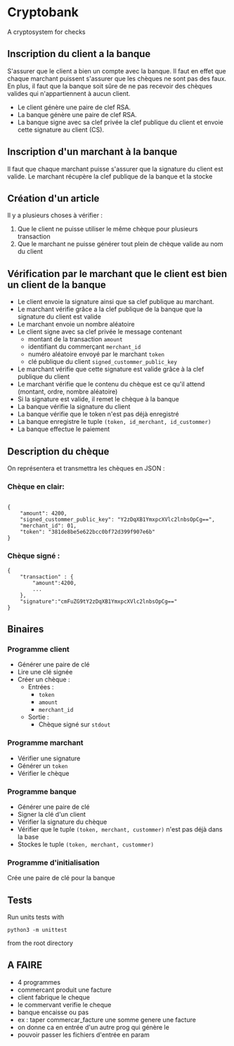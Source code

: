 # Cryptobank

A cryptosystem for checks

## Inscription du client a la banque

S'assurer que le client a bien un compte avec la banque. Il faut en effet que chaque marchant puissent s'assurer que les chèques ne sont pas des faux.
En plus, il faut que la banque soit sûre de ne pas recevoir des chèques valides qui n'appartiennent à aucun client.

 + Le client génère une paire de clef RSA.
 + La banque génère une paire de clef RSA.
 + La banque signe avec sa clef privée la clef publique du client et envoie cette signature au client (CS).

## Inscription d'un marchant à la banque

Il faut que chaque marchant puisse s'assurer que la signature du client est valide.
Le marchant récupère la clef publique de la banque et la stocke

## Création d'un article

Il y a plusieurs choses à vérifier :

  1. Que le client ne puisse utiliser le même chèque pour plusieurs transaction
  2. Que le marchant ne puisse générer tout plein de chèque valide au nom du client

## Vérification par le marchant que le client est bien un client de la banque

  + Le client envoie la signature ainsi que sa clef publique au marchant.
  + Le marchant vérifie grâce a la clef publique de la banque que la signature du client est valide
  + Le marchant envoie un nombre aléatoire
  + Le client signe avec sa clef privée le message contenant
    - montant de la transaction ``amount``
    - identifiant du commerçant ``merchant_id``
    - numéro aléatoire envoyé par le marchant ``token``
    - clé publique du client ``signed_custommer_public_key``
  + Le marchant vérifie que cette signature est valide grâce à la clef publique du client
  + Le marchant vérifie que le contenu du chèque est ce qu'il attend (montant, ordre, nombre aléatoire)
  + Si la signature est valide, il remet le chèque à la banque
  + La banque vérifie la signature du client
  + La banque vérifie que le token n'est pas déjà enregistré
  + La banque enregistre le tuple ``(token, id_merchant, id_custommer)``
  + La banque effectue le paiement


## Description du chèque

On représentera et transmettra les chèques en JSON :

### Chèque en clair:

```

{
    "amount": 4200,
    "signed_custommer_public_key": "Y2zDqXB1YmxpcXVlc2lnbsOpCg==",
    "merchant_id": 01,
    "token": "381de8be5e622bcc0bf72d399f907e6b"
}

```


### Chèque signé :

```
{
    "transaction" : {
        "amount":4200,
        ...
    },
    "signature":"cmFuZG9tY2zDqXB1YmxpcXVlc2lnbsOpCg=="
}
```


## Binaires

### Programme client

   - Générer une paire de clé
   - Lire une clé signée
   - Créer un chèque :
      - Entrées :
        - ``token``
        - ``amount``
        - ``merchant_id``
      - Sortie :
        - Chèque signé sur ``stdout``


### Programme marchant

  - Vérifier une signature
  - Générer un ``token``
  - Vérifier le chèque

### Programme banque

  - Générer une paire de clé
  - Signer la clé d'un client
  - Vérifier la signature du chèque
  - Vérifier que le tuple ``(token, merchant, custommer)`` n'est pas déjà dans la base
  - Stockes le tuple ``(token, merchant, custommer)``


### Programme d'initialisation

Crée une paire de clé pour la banque


## Tests

Run units tests with

    python3 -m unittest

from the root directory

## A FAIRE

  + 4 programmes
  + commercant produit une facture
  + client fabrique le cheque
  + le commervant verifie le cheque
  + banque encaisse ou pas
  + ex : taper commercar_facture une somme genere une facture
  + on donne ca en entrée d'un autre prog qui génère le
  + pouvoir passer les fichiers d'entrée en param
